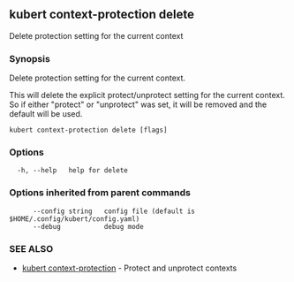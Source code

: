 ## kubert context-protection delete

Delete protection setting for the current context

### Synopsis

Delete protection setting for the current context.

This will delete the explicit protect/unprotect setting for the current context. So if either "protect" or "unprotect" was set, it will be removed and the default will be used.

```
kubert context-protection delete [flags]
```

### Options

```
  -h, --help   help for delete
```

### Options inherited from parent commands

```
      --config string   config file (default is $HOME/.config/kubert/config.yaml)
      --debug           debug mode
```

### SEE ALSO

* [kubert context-protection](kubert_context-protection.md)	 - Protect and unprotect contexts

